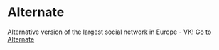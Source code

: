 # Alternate
Alternative version of the largest social network in Europe - VK!
[Go to Alternate]('https://vkrot.xyz/altvk/')